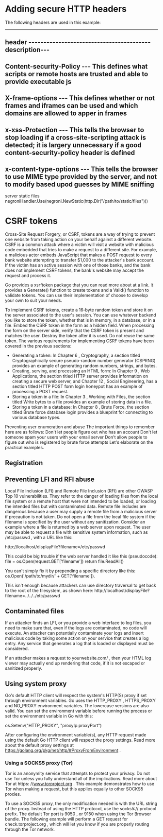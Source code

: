 # Adding secure HTTP headers

The following headers are used in this example:

--------------------------------------------------------------
header -----------------------------------------description---
--------------------------------------------------------------
Content-security-Policy --- This defines what scripts or remote
    hosts are trusted and able to provide executable js
--------------------------------------------------------------
X-frame-options --- This defines whether or not frames and iframes
can be used and which domains are allowed to apper in frames
--------------------------------------------------------------
x-xss-Protection --- This tells the browser to stop loading if a 
cross-site-scripting attack is detected; it is largery unnecessary
if a good content-security-policy header is defined
--------------------------------------------------------------
x-content-type-options --- This tells the browser to use MIME 
type provided by the server, and not to modify based upod
guesses by MIME sniffing
--------------------------------------------------------------


server static files 
negroniHandler.Use(negroni.NewStatic(http.Dir("/path/to/static/files")))


# CSRF tokens

Cross-Site Request Forgery, or CSRF, tokens are a way of trying to prevent
one website from taking action on your behalf against a different website.
CSRF is a common attack where a victim will visit a website with malicious
code embedded that tries to make a request to a different site. For example, a
malicious actor embeds JavaScript that makes a POST request to every bank
website attempting to transfer $1,000 to the attacker's bank account. If the victim
has an active session with one of those banks, and the bank does not implement
CSRF tokens, the bank's website may accept the request and process it.

Go provides a xsrftoken package that you can read more about at 
[a link](https://godoc.org/golang.org/x/net/xsrftoken). 
It provides a Generate() function to create tokens and a Valid() function
to validate tokens. You can use their implementation of choose to
develop your own to suit your needs.

To implement CSRF tokens, create a 16-byte random token and store it on the
server associated to the user's session. You can use whatever backend you like to
store the token, whether that is in memory, in a database, or in a file. Embed the
CSRF token in the form as a hidden field. When processing the form on the
server side, verify that the CSRF token is present and matches the user. Destroy
the token after it is used. Do not reuse the same token.
The various requirements for implementing CSRF tokens have been covered in
the previous sections:

* Generating a token: In Chapter 6 , Cryptography, a section titled
Cryptographically secure pseudo-random number generator (CSPRNG)
provides an example of generating random numbers, strings, and bytes.
* Creating, serving, and processing an HTML form: In Chapter 9 , Web
Applications, the section titled HTTP server provides information on
creating a secure web server, and Chapter 12 , Social Engineering, has a
section titled HTTP POST form login honeypot has an example of
processing a POST request.
* Storing a token in a file: In Chapter 3 , Working with Files, the section titled
Write bytes to a file provides an example of storing data in a file.
* Storing a token in a database: In Chapter 8 , Brute Force, the section titled
Brute force database login provides a blueprint for connecting to various
database types.

Preventing user enumeration and
abuse
The important things to remember here are as follows:
Don't let people figure out who has an account
Don't let someone spam your users with your email server
Don't allow people to figure out who is registered by brute force attempts
Let's elaborate on the practical examples.

## Registration

## Preventing LFI and RFI abuse
Local File Inclusion (LFI) and Remote File Inclusion (RFI) are other OWASP
Top 10 vulnerabilities. They refer to the danger of loading files from the local
file system or a remote host that were not intended to be loaded, or loading the
intended files but with contaminated data. Remote file includes are dangerous
because a user may supply a remote file from a malicious server if precaution is
not taken.
Do not open a file from the local file system if the filename is specified by the
user without any sanitization. Consider an example where a file is returned by a
web server upon request. The user may be able to request a file with sensitive
system information, such as /etc/passwd , with a URL like this:

http://localhost/displayFile?filename=/etc/passwd

This could be big trouble if the web server handled it like this (pseudocode):
file = os.Open(request.GET['filename'])
return file.ReadAll()

You can't simply fix it by prepending a specific directory like this:
os.Open('/path/to/mydir/' + GET['filename']).

This isn't enough because attackers can use directory traversal to get back to the
root of the filesystem, as shown here:
http://localhost/displayFile?filename=../../../etc/passwd


## Contaminated files
If an attacker finds an LFI, or you provide a web interface to log files, you need
to make sure that, even if the logs are contaminated, no code will execute.
An attacker can potentially contaminate your logs and insert malicious code by
taking some action on your service that creates a log entry. Any service that
generates a log that is loaded or displayed must be considered.

If an attacker makes a request to
yourwebsite.com/<script>alert("test");</script> , then your HTML log viewer may
actually end up rendering that code, if it is not escaped or sanitized properly.

## Using system proxy
Go's default HTTP client will respect the system's HTTP(S) proxy if set through
environment variables. Go uses the HTTP_PROXY , HTTPS_PROXY and NO_PROXY environment
variables. The lowercase versions are also valid. You can set the environment
variable before running the process or set the environment variable in Go with
this:

os.Setenv("HTTP_PROXY", "proxyIp:proxyPort")

After configuring the environment variable(s), any HTTP request made using the
default Go HTTP client will respect the proxy settings. Read more about the
default proxy settings at https://golang.org/pkg/net/http/#ProxyFromEnvironment .

### Using a SOCKS5 proxy (Tor)
Tor is an anonymity service that attempts to protect your privacy. Do not use Tor
unless you fully understand all of the implications. Read more about Tor at https:
//www.torproject.org . This example demonstrates how to use Tor when making a
request, but this applies equally to other SOCKS5 proxies.

To use a SOCKS5 proxy, the only modification needed is with the URL string of
the proxy. Instead of using the HTTP protocol, use the socks5:// protocol prefix.
The default Tor port is 9050 , or 9150 when using the Tor Browser bundle. The
following example will perform a GET request for check.torproject.org , which will
let you know if you are properly routing through the Tor network.
